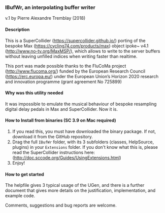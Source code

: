 ### IBufWr, an interpolating buffer writer
v.1 by Pierre Alexandre Tremblay (2018)

#### Description
This is a SuperCollider (https://supercollider.github.io/) porting of the bespoke Max (https://cycling74.com/products/max) object ipoke~ v4.1 (http://www.no-tv.org/MaxMSP/), which allows to write to the server buffers without leaving unfilled indices when writing faster than realtime.

This port was made possible thanks to the FluCoMa project (http://www.flucoma.org/) funded by the European Research Council (https://erc.europa.eu/) under the European Union’s Horizon 2020 research and innovation programme (grant agreement No 725899)

#### Why was this utility needed
It was impossible to emulate the musical behaviour of bespoke resampling digital delay pedals in Max and SuperCollider. Now it is.

#### How to Install from binaries (SC 3.9 on Mac required)
1. If you read this, you must have downloaded the binary package. If not, download it from the GitHub repository.
2. Drag the full `IBufWr` folder, with its 3 subfolders (classes, HelpSource, plugins) in your `Extensions` folder. If you don't know what this is, please read the SuperCollider instructions here: (http://doc.sccode.org/Guides/UsingExtensions.html)
3. Enjoy!

#### How to get started
The helpfile gives 3 typical usage of the UGen, and there is a further document that gives more details on the justification, implementation, and example code.

Comments, suggestions and bug reports are welcome.
